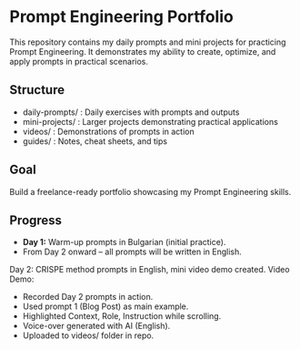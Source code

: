 # Prompt Engineering Portfolio

This repository contains my daily prompts and mini projects for practicing Prompt Engineering. 
It demonstrates my ability to create, optimize, and apply prompts in practical scenarios.

## Structure
- daily-prompts/ : Daily exercises with prompts and outputs
- mini-projects/ : Larger projects demonstrating practical applications
- videos/ : Demonstrations of prompts in action
- guides/ : Notes, cheat sheets, and tips

## Goal
Build a freelance-ready portfolio showcasing my Prompt Engineering skills.

## Progress
- **Day 1:** Warm-up prompts in Bulgarian (initial practice).  
- From Day 2 onward – all prompts will be written in English.

Day 2: CRISPE method prompts in English, mini video demo created.
Video Demo:
- Recorded Day 2 prompts in action.
- Used prompt 1 (Blog Post) as main example.
- Highlighted Context, Role, Instruction while scrolling.
- Voice-over generated with AI (English).
- Uploaded to videos/ folder in repo.
